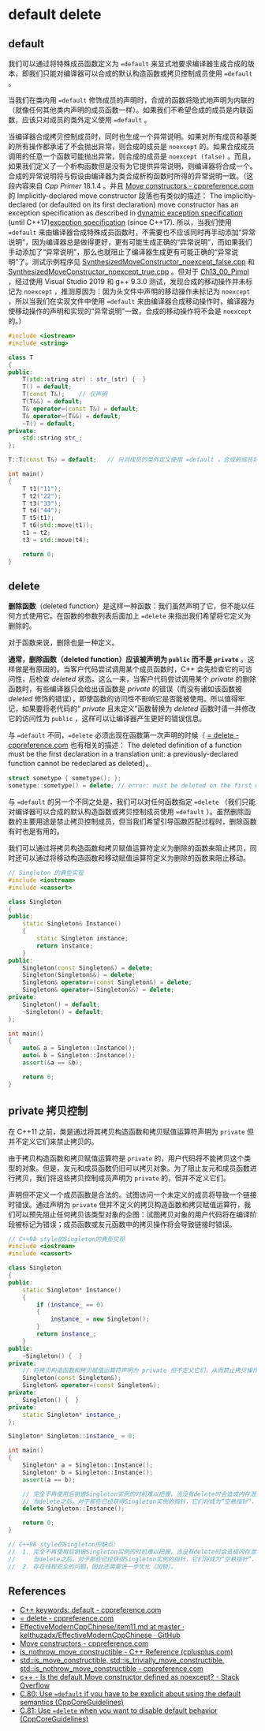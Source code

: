 # default delete

## default

我们可以通过将特殊成员函数定义为 `=default` 来显式地要求编译器生成合成的版本，即我们只能对编译器可以合成的默认构造函数或拷贝控制成员使用 `=default` 。

当我们在类内用 `=default` 修饰成员的声明时，合成的函数将隐式地声明为内联的（就像任何其他类内声明的成员函数一样）。如果我们不希望合成的成员是内联函数，应该只对成员的类外定义使用 `=default` 。

当编译器合成拷贝控制成员时，同时也生成一个异常说明。如果对所有成员和基类的所有操作都承诺了不会抛出异常，则合成的成员是 `noexcept` 的。如果合成成员调用的任意一个函数可能抛出异常，则合成的成员是 `noexcept (false)` 。而且，如果我们定义了一个析构函数但是没有为它提供异常说明，则编译器将合成一个。合成的异常说明将与假设由编译器为类合成析构函数时所得的异常说明一致。（这段内容来自 *Cpp Primer* 18.1.4 。并且 [Move constructors - cppreference.com](https://en.cppreference.com/w/cpp/language/move_constructor) 的 Implicitly-declared move constructor 段落也有类似的描述：  The implicitly-declared (or defaulted on its first declaration) move constructor has an exception specification as described in [dynamic exception specification](https://en.cppreference.com/w/cpp/language/except_spec) (until C++17)[exception specification](https://en.cppreference.com/w/cpp/language/noexcept_spec) (since C++17). 所以，当我们使用 `=default` 来由编译器合成特殊成员函数时，不需要也不应该同时再手动添加“异常说明”，因为编译器总是做得更好，更有可能生成正确的“异常说明”，而如果我们手动添加了“异常说明”，那么也就阻止了编译器生成更有可能正确的“异常说明”了。测试示例程序见 [SynthesizedMoveConstructor_noexcept_false.cpp](./Ch13_01_SynthesizedMoveConstructor_noexcept_false.cpp) 和 [SynthesizedMoveConstructor_noexcept_true.cpp](./Ch13_01_SynthesizedMoveConstructor_noexcept_true.cpp) 。但对于 [Ch13_00_Pimpl](../Ch13_00_Pimpl) ，经过使用 Visual Studio 2019 和 g++ 9.3.0 测试，发现合成的移动操作并未标记为 `noexcept` ，推测原因为：因为头文件中声明的移动操作未标记为 `noexcept` ，所以当我们在实现文件中使用 `=default` 来由编译器合成移动操作时，编译器为使移动操作的声明和实现的“异常说明”一致，合成的移动操作将不会是 `noexcept` 的。）

```cpp
#include <iostream>
#include <string>

class T
{
public:
	T(std::string str) : str_(str) {  }
	T() = default;
	T(const T&);	// 仅声明
	T(T&&) = default;
	T& operator=(const T&) = default;
	T& operator=(T&&) = default;
	~T() = default;
private:
	std::string str_;
};

T::T(const T&) = default;	// 只对成员的类外定义使用 =default ，合成的成员将是非内联函数

int main()
{
	T t1("11");
	T t2("22");
	T t3("33");
	T t4("44");
	T t5(t1);
	T t6(std::move(t1));
	t1 = t2;
	t3 = std::move(t4);

	return 0;
}
```



## delete

**删除函数**（deleted function）是这样一种函数：我们虽然声明了它，但不能以任何方式使用它。在函数的参数列表后面加上 `=delete` 来指出我们希望将它定义为删除的。

对于函数来说，删除也是一种定义。

**通常，删除函数（deleted function）应该被声明为 `public` 而不是 `private`** 。这样做是有原因的。当客户代码尝试调用某个成员函数时，C++ 会先检查它的可访问性，后检查 *deleted* 状态。这么一来，当客户代码尝试调用某个 *private* 的删除函数时，有些编译器只会给出该函数是 *private* 的错误（而没有诸如该函数被 *deleted* 修饰的错误），即使函数的访问性不影响它是否能被使用。所以值得牢记，如果要将老代码的“ *private* 且未定义”函数替换为 *deleted* 函数时请一并修改它的访问性为 `public` ，这样可以让编译器产生更好的错误信息。

与 `=default` 不同，`=delete` 必须出现在函数第一次声明的时候（ [= delete - cppreference.com](https://en.cppreference.com/w/cpp/language/function#Deleted_functions) 也有相关的描述： The deleted definition of a function must be the first declaration in a translation unit: a previously-declared function cannot be redeclared as deleted）。

```cpp
struct sometype { sometype(); };
sometype::sometype() = delete; // error: must be deleted on the first declaration
```

与 `=default` 的另一个不同之处是，我们可以对任何函数指定 `=delete` （我们只能对编译器可以合成的默认构造函数或拷贝控制成员使用 `=default` ）。虽然删除函数的主要用途是禁止拷贝控制成员，但当我们希望引导函数匹配过程时，删除函数有时也是有用的。

我们可以通过将拷贝构造函数和拷贝赋值运算符定义为删除的函数来阻止拷贝，同时还可以通过将移动构造函数和移动赋值运算符定义为删除的函数来阻止移动。

```cpp
// Singleton 的典型实现
#include <iostream>
#include <cassert>

class Singleton
{
public:
	static Singleton& Instance()
	{
		static Singleton instance;
		return instance;
	}
public:
	Singleton(const Singleton&) = delete;
	Singleton(Singleton&&) = delete;
	Singleton& operator=(const Singleton&) = delete;
	Singleton& operator=(Singleton&&) = delete;
private:
	Singleton() = default;
	~Singleton() = default;
};

int main()
{
	auto& a = Singleton::Instance();
	auto& b = Singleton::Instance();
	assert(&a == &b);

	return 0;
}
```



## private 拷贝控制

在 C++11 之前，类是通过将其拷贝构造函数和拷贝赋值运算符声明为 `private` 但并不定义它们来禁止拷贝的。

由于拷贝构造函数和拷贝赋值运算符是 `private` 的，用户代码将不能拷贝这个类型的对象。但是，友元和成员函数仍旧可以拷贝对象。为了阻止友元和成员函数进行拷贝，我们将这些拷贝控制成员声明为 `private` 的，但并不定义它们。 

声明但不定义一个成员函数是合法的。试图访问一个未定义的成员将导致一个链接时错误。通过声明为 `private` 但并不定义的拷贝构造函数和拷贝赋值运算符，我们可以预先阻止任何拷贝该类型对象的企图：试图拷贝对象的用户代码将在编译阶段被标记为错误；成员函数或友元函数中的拷贝操作将会导致链接时错误。

```cpp
// C++98 style的Singleton的典型实现
#include <iostream>
#include <cassert>

class Singleton
{
public:
	static Singleton* Instance()
	{
		if (instance_ == 0)
		{
			instance_ = new Singleton();
		}
		return instance_;
	}
public:
	~Singleton() {  }
private:
	// 将拷贝构造函数和拷贝赋值运算符声明为 private 但不定义它们，从而禁止拷贝操作
	Singleton(const Singleton&);
	Singleton& operator=(const Singleton&);
private:
	Singleton() {  }
private:
	static Singleton* instance_;
};

Singleton* Singleton::instance_ = 0;

int main()
{
	Singleton* a = Singleton::Instance();
	Singleton* b = Singleton::Instance();
	assert(a == b);

	// 完全不再使用后销毁Singleton实例的时机难以把握，当没有delete时会造成内存泄漏。
	// 当delete之后，对于那些已经获得Singleton实例的指针，它们将成为“空悬指针”，如程序中的 Singleton::instance_ , a 和 b 。
	delete Singleton::Instance();

	return 0;
}

// C++98 style的Singleton的缺点:
//	1. 完全不再使用后销毁Singleton实例的时机难以把握，当没有delete时会造成内存泄漏。
//	   当delete之后，对于那些已经获得Singleton实例的指针，它们将成为“空悬指针”，如示例中的 Singleton::instance_ , a 和 b 。
//	2. 存在线程安全的问题，因此还需要进一步优化（加锁）。
```



## References

* [C++ keywords: default - cppreference.com](https://en.cppreference.com/w/cpp/keyword/default)
* [= delete - cppreference.com](https://en.cppreference.com/w/cpp/language/function#Deleted_functions)
* [EffectiveModernCppChinese/item11.md at master · kelthuzadx/EffectiveModernCppChinese · GitHub](https://github.com/kelthuzadx/EffectiveModernCppChinese/blob/master/3.MovingToModernCpp/item11.md)
* [Move constructors - cppreference.com](https://en.cppreference.com/w/cpp/language/move_constructor)
* [is_nothrow_move_constructible - C++ Reference (cplusplus.com)](http://www.cplusplus.com/reference/type_traits/is_nothrow_move_constructible/)
* [std::is_move_constructible, std::is_trivially_move_constructible, std::is_nothrow_move_constructible - cppreference.com](https://en.cppreference.com/w/cpp/types/is_move_constructible)
* [c++ - Is the default Move constructor defined as noexcept? - Stack Overflow](https://stackoverflow.com/questions/18653726/is-the-default-move-constructor-defined-as-noexcept)
* [C.80: Use `=default` if you have to be explicit about using the default semantics (CppCoreGuidelines)](https://github.com/isocpp/CppCoreGuidelines/blob/master/CppCoreGuidelines.md#c80-use-default-if-you-have-to-be-explicit-about-using-the-default-semantics)
* [C.81: Use `=delete` when you want to disable default behavior (CppCoreGuidelines)](https://github.com/isocpp/CppCoreGuidelines/blob/master/CppCoreGuidelines.md#c81-use-delete-when-you-want-to-disable-default-behavior-without-wanting-an-alternative)


